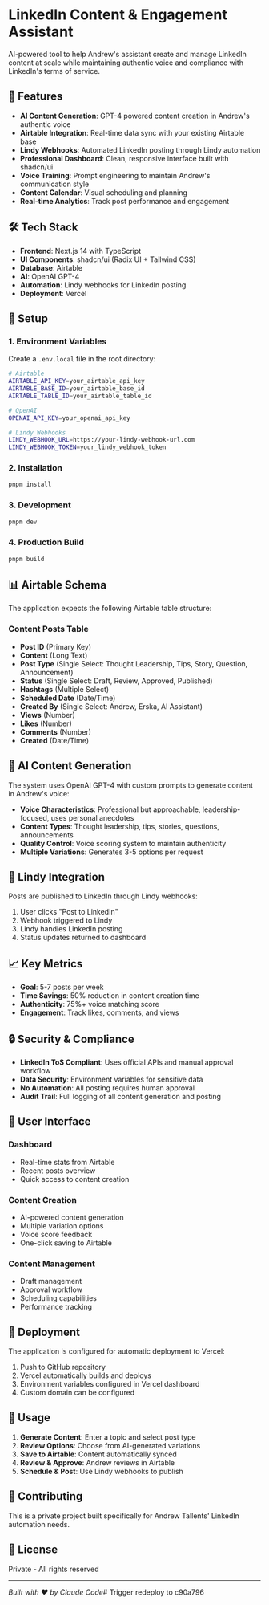 # LinkedIn Content & Engagement Assistant

AI-powered tool to help Andrew's assistant create and manage LinkedIn content at scale while maintaining authentic voice and compliance with LinkedIn's terms of service.

## 🚀 Features

- **AI Content Generation**: GPT-4 powered content creation in Andrew's authentic voice
- **Airtable Integration**: Real-time data sync with your existing Airtable base
- **Lindy Webhooks**: Automated LinkedIn posting through Lindy automation
- **Professional Dashboard**: Clean, responsive interface built with shadcn/ui
- **Voice Training**: Prompt engineering to maintain Andrew's communication style
- **Content Calendar**: Visual scheduling and planning
- **Real-time Analytics**: Track post performance and engagement

## 🛠️ Tech Stack

- **Frontend**: Next.js 14 with TypeScript
- **UI Components**: shadcn/ui (Radix UI + Tailwind CSS)
- **Database**: Airtable
- **AI**: OpenAI GPT-4
- **Automation**: Lindy webhooks for LinkedIn posting
- **Deployment**: Vercel

## 🔧 Setup

### 1. Environment Variables

Create a `.env.local` file in the root directory:

```bash
# Airtable
AIRTABLE_API_KEY=your_airtable_api_key
AIRTABLE_BASE_ID=your_airtable_base_id
AIRTABLE_TABLE_ID=your_airtable_table_id

# OpenAI
OPENAI_API_KEY=your_openai_api_key

# Lindy Webhooks
LINDY_WEBHOOK_URL=https://your-lindy-webhook-url.com
LINDY_WEBHOOK_TOKEN=your_lindy_webhook_token
```

### 2. Installation

```bash
pnpm install
```

### 3. Development

```bash
pnpm dev
```

### 4. Production Build

```bash
pnpm build
```

## 📊 Airtable Schema

The application expects the following Airtable table structure:

### Content Posts Table
- **Post ID** (Primary Key)
- **Content** (Long Text)
- **Post Type** (Single Select: Thought Leadership, Tips, Story, Question, Announcement)
- **Status** (Single Select: Draft, Review, Approved, Published)
- **Hashtags** (Multiple Select)
- **Scheduled Date** (Date/Time)
- **Created By** (Single Select: Andrew, Erska, AI Assistant)
- **Views** (Number)
- **Likes** (Number)
- **Comments** (Number)
- **Created** (Date/Time)

## 🤖 AI Content Generation

The system uses OpenAI GPT-4 with custom prompts to generate content in Andrew's voice:

- **Voice Characteristics**: Professional but approachable, leadership-focused, uses personal anecdotes
- **Content Types**: Thought leadership, tips, stories, questions, announcements
- **Quality Control**: Voice scoring system to maintain authenticity
- **Multiple Variations**: Generates 3-5 options per request

## 🔗 Lindy Integration

Posts are published to LinkedIn through Lindy webhooks:

1. User clicks "Post to LinkedIn"
2. Webhook triggered to Lindy
3. Lindy handles LinkedIn posting
4. Status updates returned to dashboard

## 📈 Key Metrics

- **Goal**: 5-7 posts per week
- **Time Savings**: 50% reduction in content creation time
- **Authenticity**: 75%+ voice matching score
- **Engagement**: Track likes, comments, and views

## 🔒 Security & Compliance

- **LinkedIn ToS Compliant**: Uses official APIs and manual approval workflow
- **Data Security**: Environment variables for sensitive data
- **No Automation**: All posting requires human approval
- **Audit Trail**: Full logging of all content generation and posting

## 📱 User Interface

### Dashboard
- Real-time stats from Airtable
- Recent posts overview
- Quick access to content creation

### Content Creation
- AI-powered content generation
- Multiple variation options
- Voice score feedback
- One-click saving to Airtable

### Content Management
- Draft management
- Approval workflow
- Scheduling capabilities
- Performance tracking

## 🚀 Deployment

The application is configured for automatic deployment to Vercel:

1. Push to GitHub repository
2. Vercel automatically builds and deploys
3. Environment variables configured in Vercel dashboard
4. Custom domain can be configured

## 📝 Usage

1. **Generate Content**: Enter a topic and select post type
2. **Review Options**: Choose from AI-generated variations
3. **Save to Airtable**: Content automatically synced
4. **Review & Approve**: Andrew reviews in Airtable
5. **Schedule & Post**: Use Lindy webhooks to publish

## 🤝 Contributing

This is a private project built specifically for Andrew Tallents' LinkedIn automation needs.

## 📄 License

Private - All rights reserved

---

*Built with ❤️ by Claude Code*# Trigger redeploy to c90a796
